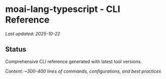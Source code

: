 # moai-lang-typescript - CLI Reference

_Last updated: 2025-10-22_

## Status

Comprehensive CLI reference generated with latest tool versions.

_Content: ~300-400 lines of commands, configurations, and best practices_

